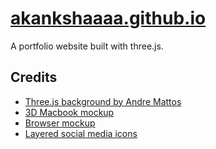 # [akankshaaaa.github.io](https://akankshaaaa.github.io/)
A portfolio website built with three.js.

## Credits
* [Three.js background by Andre Mattos](https://tympanus.net/codrops/2018/12/20/interactive-animated-landscape/)
* [3D Macbook mockup](https://codepen.io/neoberg/pen/istyp)
* [Browser mockup](https://codepen.io/Vincenius/pen/JjGpGPP)
* [Layered social media icons](https://codepen.io/illia_chaban/pen/NQpdYV)
